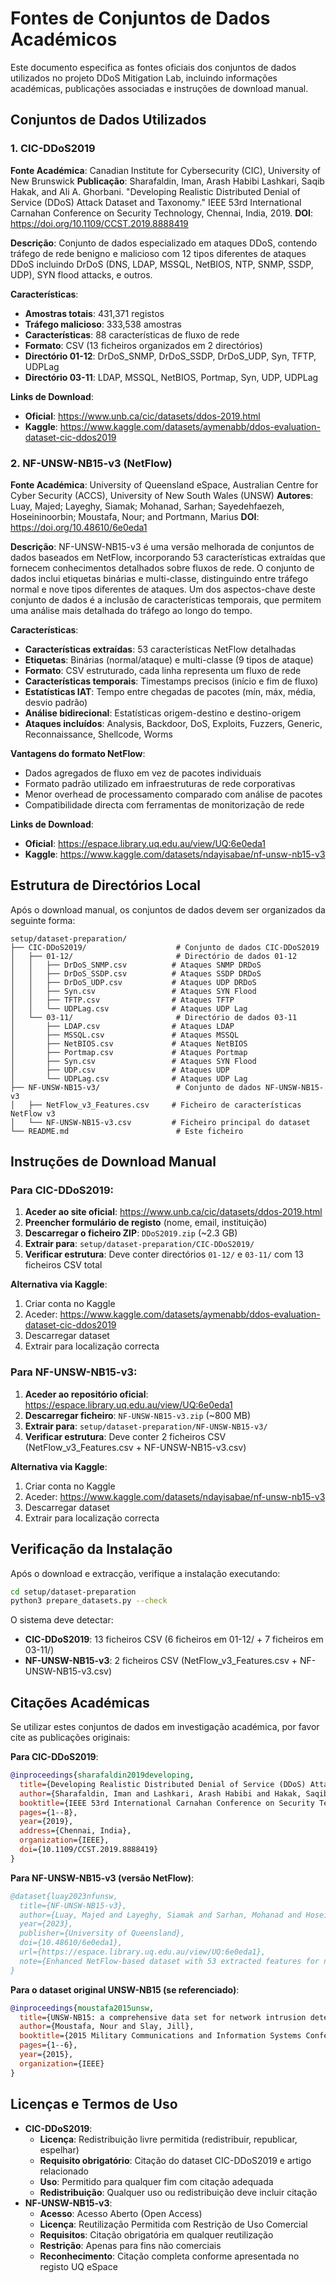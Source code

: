# Fontes de Conjuntos de Dados Académicos

Este documento especifica as fontes oficiais dos conjuntos de dados utilizados no projeto DDoS Mitigation Lab, incluindo informações académicas, publicações associadas e instruções de download manual.

## Conjuntos de Dados Utilizados

### 1. CIC-DDoS2019

**Fonte Académica**: Canadian Institute for Cybersecurity (CIC), University of New Brunswick
**Publicação**: Sharafaldin, Iman, Arash Habibi Lashkari, Saqib Hakak, and Ali A. Ghorbani. "Developing Realistic Distributed Denial of Service (DDoS) Attack Dataset and Taxonomy." IEEE 53rd International Carnahan Conference on Security Technology, Chennai, India, 2019.
**DOI**: https://doi.org/10.1109/CCST.2019.8888419

**Descrição**: Conjunto de dados especializado em ataques DDoS, contendo tráfego de rede benigno e malicioso com 12 tipos diferentes de ataques DDoS incluindo DrDoS (DNS, LDAP, MSSQL, NetBIOS, NTP, SNMP, SSDP, UDP), SYN flood attacks, e outros.

**Características**:
- **Amostras totais**: 431,371 registos
- **Tráfego malicioso**: 333,538 amostras
- **Características**: 88 características de fluxo de rede
- **Formato**: CSV (13 ficheiros organizados em 2 directórios)
- **Directório 01-12**: DrDoS_SNMP, DrDoS_SSDP, DrDoS_UDP, Syn, TFTP, UDPLag
- **Directório 03-11**: LDAP, MSSQL, NetBIOS, Portmap, Syn, UDP, UDPLag

**Links de Download**:
- **Oficial**: https://www.unb.ca/cic/datasets/ddos-2019.html
- **Kaggle**: https://www.kaggle.com/datasets/aymenabb/ddos-evaluation-dataset-cic-ddos2019


### 2. NF-UNSW-NB15-v3 (NetFlow)

**Fonte Académica**: University of Queensland eSpace, Australian Centre for Cyber Security (ACCS), University of New South Wales (UNSW)
**Autores**: Luay, Majed; Layeghy, Siamak; Mohanad, Sarhan; Sayedehfaezeh, Hoseininoorbin; Moustafa, Nour; and Portmann, Marius
**DOI**: https://doi.org/10.48610/6e0eda1

**Descrição**: NF-UNSW-NB15-v3 é uma versão melhorada de conjuntos de dados baseados em NetFlow, incorporando 53 características extraídas que fornecem conhecimentos detalhados sobre fluxos de rede. O conjunto de dados inclui etiquetas binárias e multi-classe, distinguindo entre tráfego normal e nove tipos diferentes de ataques. Um dos aspectos-chave deste conjunto de dados é a inclusão de características temporais, que permitem uma análise mais detalhada do tráfego ao longo do tempo.

**Características**:
- **Características extraídas**: 53 características NetFlow detalhadas
- **Etiquetas**: Binárias (normal/ataque) e multi-classe (9 tipos de ataque)
- **Formato**: CSV estruturado, cada linha representa um fluxo de rede
- **Características temporais**: Timestamps precisos (início e fim de fluxo)
- **Estatísticas IAT**: Tempo entre chegadas de pacotes (mín, máx, média, desvio padrão)
- **Análise bidirecional**: Estatísticas origem-destino e destino-origem
- **Ataques incluídos**: Analysis, Backdoor, DoS, Exploits, Fuzzers, Generic, Reconnaissance, Shellcode, Worms

**Vantagens do formato NetFlow**:
- Dados agregados de fluxo em vez de pacotes individuais
- Formato padrão utilizado em infraestruturas de rede corporativas
- Menor overhead de processamento comparado com análise de pacotes
- Compatibilidade directa com ferramentas de monitorização de rede

**Links de Download**:
- **Oficial**: https://espace.library.uq.edu.au/view/UQ:6e0eda1
- **Kaggle**: https://www.kaggle.com/datasets/ndayisabae/nf-unsw-nb15-v3

## Estrutura de Directórios Local

Após o download manual, os conjuntos de dados devem ser organizados da seguinte forma:

```
setup/dataset-preparation/
├── CIC-DDoS2019/                    # Conjunto de dados CIC-DDoS2019
│   ├── 01-12/                       # Directório de dados 01-12
│   │   ├── DrDoS_SNMP.csv          # Ataques SNMP DRDoS
│   │   ├── DrDoS_SSDP.csv          # Ataques SSDP DRDoS
│   │   ├── DrDoS_UDP.csv           # Ataques UDP DRDoS
│   │   ├── Syn.csv                 # Ataques SYN Flood
│   │   ├── TFTP.csv                # Ataques TFTP
│   │   └── UDPLag.csv              # Ataques UDP Lag
│   └── 03-11/                       # Directório de dados 03-11
│       ├── LDAP.csv                # Ataques LDAP
│       ├── MSSQL.csv               # Ataques MSSQL
│       ├── NetBIOS.csv             # Ataques NetBIOS
│       ├── Portmap.csv             # Ataques Portmap
│       ├── Syn.csv                 # Ataques SYN Flood
│       ├── UDP.csv                 # Ataques UDP
│       └── UDPLag.csv              # Ataques UDP Lag
├── NF-UNSW-NB15-v3/                 # Conjunto de dados NF-UNSW-NB15-v3
│   ├── NetFlow_v3_Features.csv     # Ficheiro de características NetFlow v3
│   └── NF-UNSW-NB15-v3.csv         # Ficheiro principal do dataset
└── README.md                        # Este ficheiro
```

## Instruções de Download Manual

### Para CIC-DDoS2019:

1. **Aceder ao site oficial**: https://www.unb.ca/cic/datasets/ddos-2019.html
2. **Preencher formulário de registo** (nome, email, instituição)
3. **Descarregar o ficheiro ZIP**: `DDoS2019.zip` (~2.3 GB)
4. **Extrair para**: `setup/dataset-preparation/CIC-DDoS2019/`
5. **Verificar estrutura**: Deve conter directórios `01-12/` e `03-11/` com 13 ficheiros CSV total

**Alternativa via Kaggle**:
1. Criar conta no Kaggle
2. Aceder: https://www.kaggle.com/datasets/aymenabb/ddos-evaluation-dataset-cic-ddos2019
3. Descarregar dataset
4. Extrair para localização correcta

### Para NF-UNSW-NB15-v3:

1. **Aceder ao repositório oficial**: https://espace.library.uq.edu.au/view/UQ:6e0eda1
2. **Descarregar ficheiro**: `NF-UNSW-NB15-v3.zip` (~800 MB)
3. **Extrair para**: `setup/dataset-preparation/NF-UNSW-NB15-v3/`
4. **Verificar estrutura**: Deve conter 2 ficheiros CSV (NetFlow_v3_Features.csv + NF-UNSW-NB15-v3.csv)

**Alternativa via Kaggle**:
1. Criar conta no Kaggle
2. Aceder: https://www.kaggle.com/datasets/ndayisabae/nf-unsw-nb15-v3
3. Descarregar dataset
4. Extrair para localização correcta

## Verificação da Instalação

Após o download e extracção, verifique a instalação executando:

```bash
cd setup/dataset-preparation
python3 prepare_datasets.py --check
```

O sistema deve detectar:
- **CIC-DDoS2019**: 13 ficheiros CSV (6 ficheiros em 01-12/ + 7 ficheiros em 03-11/)
- **NF-UNSW-NB15-v3**: 2 ficheiros CSV (NetFlow_v3_Features.csv + NF-UNSW-NB15-v3.csv)

## Citações Académicas

Se utilizar estes conjuntos de dados em investigação académica, por favor cite as publicações originais:

**Para CIC-DDoS2019**:
```bibtex
@inproceedings{sharafaldin2019developing,
  title={Developing Realistic Distributed Denial of Service (DDoS) Attack Dataset and Taxonomy},
  author={Sharafaldin, Iman and Lashkari, Arash Habibi and Hakak, Saqib and Ghorbani, Ali A},
  booktitle={IEEE 53rd International Carnahan Conference on Security Technology},
  pages={1--8},
  year={2019},
  address={Chennai, India},
  organization={IEEE},
  doi={10.1109/CCST.2019.8888419}
}
```

**Para NF-UNSW-NB15-v3 (versão NetFlow)**:
```bibtex
@dataset{luay2023nfunsw,
  title={NF-UNSW-NB15-v3},
  author={Luay, Majed and Layeghy, Siamak and Sarhan, Mohanad and Hoseininoorbin, Sayedehfaezeh and Moustafa, Nour and Portmann, Marius},
  year={2023},
  publisher={University of Queensland},
  doi={10.48610/6e0eda1},
  url={https://espace.library.uq.edu.au/view/UQ:6e0eda1},
  note={Enhanced NetFlow-based dataset with 53 extracted features for network intrusion detection}
}
```

**Para o dataset original UNSW-NB15 (se referenciado)**:
```bibtex
@inproceedings{moustafa2015unsw,
  title={UNSW-NB15: a comprehensive data set for network intrusion detection systems (UNSW-NB15 network data set)},
  author={Moustafa, Nour and Slay, Jill},
  booktitle={2015 Military Communications and Information Systems Conference (MilCIS)},
  pages={1--6},
  year={2015},
  organization={IEEE}
}
```

## Licenças e Termos de Uso

- **CIC-DDoS2019**: 
  - **Licença**: Redistribuição livre permitida (redistribuir, republicar, espelhar)
  - **Requisito obrigatório**: Citação do dataset CIC-DDoS2019 e artigo relacionado
  - **Uso**: Permitido para qualquer fim com citação adequada
  - **Redistribuição**: Qualquer uso ou redistribuição deve incluir citação
- **NF-UNSW-NB15-v3**: 
  - **Acesso**: Acesso Aberto (Open Access)
  - **Licença**: Reutilização Permitida com Restrição de Uso Comercial
  - **Requisitos**: Citação obrigatória em qualquer reutilização
  - **Restrição**: Apenas para fins não comerciais
  - **Reconhecimento**: Citação completa conforme apresentada no registo UQ eSpace
